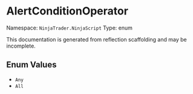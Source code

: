 # AlertConditionOperator

Namespace: `NinjaTrader.NinjaScript`
Type: enum

This documentation is generated from reflection scaffolding and may be incomplete.

## Enum Values
- `Any`
- `All`

